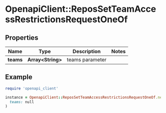 # OpenapiClient::ReposSetTeamAccessRestrictionsRequestOneOf

## Properties

| Name | Type | Description | Notes |
| ---- | ---- | ----------- | ----- |
| **teams** | **Array&lt;String&gt;** | teams parameter |  |

## Example

```ruby
require 'openapi_client'

instance = OpenapiClient::ReposSetTeamAccessRestrictionsRequestOneOf.new(
  teams: null
)
```

